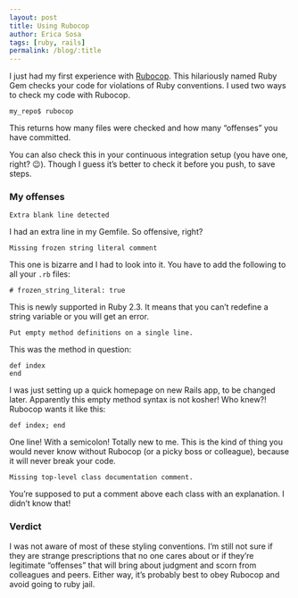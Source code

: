 ```yaml
---
layout: post
title: Using Rubocop
author: Erica Sosa
tags: [ruby, rails]
permalink: /blog/:title
---
```


I just had my first experience with [Rubocop](https://github.com/bbatsov/rubocop "Rubocop"). This hilariously named Ruby Gem checks your code for violations of Ruby conventions. I used two ways to check my code with Rubocop.

`my_repo$ rubocop`

This returns how many files were checked and how many “offenses” you have committed. 

You can also check this in your continuous integration setup (you have one, right? :wink:). Though I guess it’s better to check it before you push, to save steps.

### My offenses

~~~~
Extra blank line detected
~~~~

I had an extra line in my Gemfile. So offensive, right?

~~~
Missing frozen string literal comment
~~~

This one is bizarre and I had to look into it. You have to add the following to all your `.rb` files:


`# frozen_string_literal: true`


This is newly supported in Ruby 2.3. It means that you can’t redefine a string variable or you will get an error. 

~~~
Put empty method definitions on a single line.
~~~

This was the method in question:

~~~
def index
end
~~~

I was just setting up a quick homepage on new Rails app, to be changed later. Apparently this empty method syntax is not kosher! Who knew?! Rubocop wants it like this:

`def index; end`

One line! With a semicolon! Totally new to me. This is the kind of thing you would never know without Rubocop (or a picky boss or colleague), because it will never break your code.

~~~
Missing top-level class documentation comment.
~~~

You’re supposed to put a comment above each class with an explanation. I didn’t know that!


### Verdict

I was not aware of most of these styling conventions. I’m still not sure if they are strange prescriptions that no one cares about or if they’re legitimate “offenses” that will bring about judgment and scorn from colleagues and peers. Either way, it’s probably best to obey Rubocop and avoid going to ruby jail.
